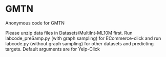 # GMTN
Anonymous code for GMTN

Please unzip data files in Datasets/MultiInt-ML10M first.
Run labcode_preSamp.py (with graph sampling) for ECommerce-click and run labcode.py (without graph sampling) for other datasets and predicting targets.
Default arguments are for Yelp-Click
